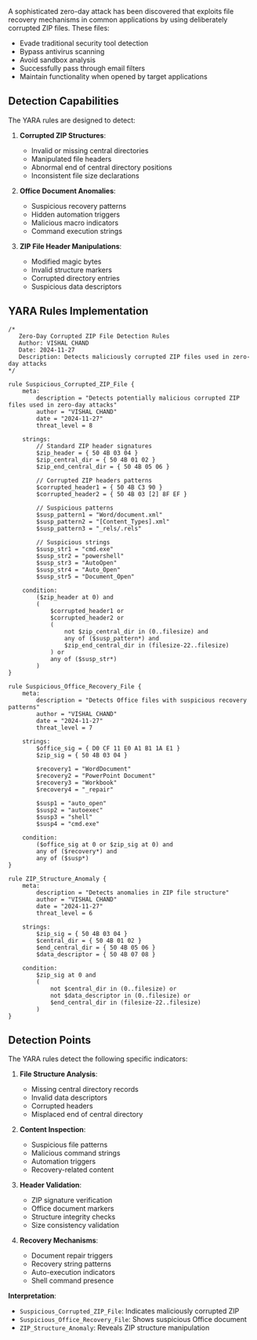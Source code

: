 A sophisticated zero-day attack has been discovered that exploits file recovery mechanisms in common applications by using deliberately corrupted ZIP files. These files:
- Evade traditional security tool detection
- Bypass antivirus scanning
- Avoid sandbox analysis
- Successfully pass through email filters
- Maintain functionality when opened by target applications

## Detection Capabilities
The YARA rules are designed to detect:

1. **Corrupted ZIP Structures**:
   - Invalid or missing central directories
   - Manipulated file headers
   - Abnormal end of central directory positions
   - Inconsistent file size declarations

2. **Office Document Anomalies**:
   - Suspicious recovery patterns
   - Hidden automation triggers
   - Malicious macro indicators
   - Command execution strings

3. **ZIP File Header Manipulations**:
   - Modified magic bytes
   - Invalid structure markers
   - Corrupted directory entries
   - Suspicious data descriptors

## YARA Rules Implementation

```yara
/*
   Zero-Day Corrupted ZIP File Detection Rules
   Author: VISHAL CHAND
   Date: 2024-11-27
   Description: Detects maliciously corrupted ZIP files used in zero-day attacks
*/

rule Suspicious_Corrupted_ZIP_File {
    meta:
        description = "Detects potentially malicious corrupted ZIP files used in zero-day attacks"
        author = "VISHAL CHAND"
        date = "2024-11-27"
        threat_level = 8

    strings:
        // Standard ZIP header signatures
        $zip_header = { 50 4B 03 04 }
        $zip_central_dir = { 50 4B 01 02 }
        $zip_end_central_dir = { 50 4B 05 06 }

        // Corrupted ZIP headers patterns
        $corrupted_header1 = { 50 4B C3 90 }
        $corrupted_header2 = { 50 4B 03 [2] 8F EF }
        
        // Suspicious patterns
        $susp_pattern1 = "Word/document.xml"
        $susp_pattern2 = "[Content_Types].xml"
        $susp_pattern3 = "_rels/.rels"
        
        // Suspicious strings
        $susp_str1 = "cmd.exe"
        $susp_str2 = "powershell"
        $susp_str3 = "AutoOpen"
        $susp_str4 = "Auto_Open"
        $susp_str5 = "Document_Open"

    condition:
        ($zip_header at 0) and
        (
            $corrupted_header1 or
            $corrupted_header2 or
            (
                not $zip_central_dir in (0..filesize) and
                any of ($susp_pattern*) and
                $zip_end_central_dir in (filesize-22..filesize)
            ) or
            any of ($susp_str*)
        )
}

rule Suspicious_Office_Recovery_File {
    meta:
        description = "Detects Office files with suspicious recovery patterns"
        author = "VISHAL CHAND"
        date = "2024-11-27"
        threat_level = 7

    strings:
        $office_sig = { D0 CF 11 E0 A1 B1 1A E1 }
        $zip_sig = { 50 4B 03 04 }
        
        $recovery1 = "WordDocument"
        $recovery2 = "PowerPoint Document"
        $recovery3 = "Workbook"
        $recovery4 = "_repair"
        
        $susp1 = "auto_open"
        $susp2 = "autoexec"
        $susp3 = "shell"
        $susp4 = "cmd.exe"

    condition:
        ($office_sig at 0 or $zip_sig at 0) and
        any of ($recovery*) and
        any of ($susp*)
}

rule ZIP_Structure_Anomaly {
    meta:
        description = "Detects anomalies in ZIP file structure"
        author = "VISHAL CHAND"
        date = "2024-11-27"
        threat_level = 6

    strings:
        $zip_sig = { 50 4B 03 04 }
        $central_dir = { 50 4B 01 02 }
        $end_central_dir = { 50 4B 05 06 }
        $data_descriptor = { 50 4B 07 08 }

    condition:
        $zip_sig at 0 and
        (
            not $central_dir in (0..filesize) or
            not $data_descriptor in (0..filesize) or
            $end_central_dir in (filesize-22..filesize)
        )
}
```

## Detection Points

The YARA rules detect the following specific indicators:

1. **File Structure Analysis**:
   - Missing central directory records
   - Invalid data descriptors
   - Corrupted headers
   - Misplaced end of central directory

2. **Content Inspection**:
   - Suspicious file patterns
   - Malicious command strings
   - Automation triggers
   - Recovery-related content

3. **Header Validation**:
   - ZIP signature verification
   - Office document markers
   - Structure integrity checks
   - Size consistency validation

4. **Recovery Mechanisms**:
   - Document repair triggers
   - Recovery string patterns
   - Auto-execution indicators
   - Shell command presence


 **Interpretation**:
   - `Suspicious_Corrupted_ZIP_File`: Indicates maliciously corrupted ZIP
   - `Suspicious_Office_Recovery_File`: Shows suspicious Office document
   - `ZIP_Structure_Anomaly`: Reveals ZIP structure manipulation


